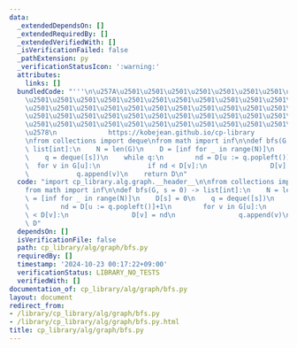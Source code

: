 ```yaml
---
data:
  _extendedDependsOn: []
  _extendedRequiredBy: []
  _extendedVerifiedWith: []
  _isVerificationFailed: false
  _pathExtension: py
  _verificationStatusIcon: ':warning:'
  attributes:
    links: []
  bundledCode: "'''\n\u257A\u2501\u2501\u2501\u2501\u2501\u2501\u2501\u2501\u2501\u2501\
    \u2501\u2501\u2501\u2501\u2501\u2501\u2501\u2501\u2501\u2501\u2501\u2501\u2501\
    \u2501\u2501\u2501\u2501\u2501\u2501\u2501\u2501\u2501\u2501\u2501\u2501\u2501\
    \u2501\u2501\u2501\u2501\u2501\u2501\u2501\u2501\u2501\u2501\u2501\u2501\u2501\
    \u2501\u2501\u2501\u2501\u2501\u2501\u2501\u2501\u2501\u2501\u2501\u2501\u2501\
    \u2578\n             https://kobejean.github.io/cp-library               \n'''\n\
    \nfrom collections import deque\nfrom math import inf\n\ndef bfs(G, s = 0) ->\
    \ list[int]:\n    N = len(G)\n    D = [inf for _ in range(N)]\n    D[s] = 0\n\
    \    q = deque([s])\n    while q:\n        nd = D[u := q.popleft()]+1\n      \
    \  for v in G[u]:\n            if nd < D[v]:\n                D[v] = nd\n    \
    \            q.append(v)\n    return D\n"
  code: "import cp_library.alg.graph.__header__\n\nfrom collections import deque\n\
    from math import inf\n\ndef bfs(G, s = 0) -> list[int]:\n    N = len(G)\n    D\
    \ = [inf for _ in range(N)]\n    D[s] = 0\n    q = deque([s])\n    while q:\n\
    \        nd = D[u := q.popleft()]+1\n        for v in G[u]:\n            if nd\
    \ < D[v]:\n                D[v] = nd\n                q.append(v)\n    return\
    \ D"
  dependsOn: []
  isVerificationFile: false
  path: cp_library/alg/graph/bfs.py
  requiredBy: []
  timestamp: '2024-10-23 00:17:22+09:00'
  verificationStatus: LIBRARY_NO_TESTS
  verifiedWith: []
documentation_of: cp_library/alg/graph/bfs.py
layout: document
redirect_from:
- /library/cp_library/alg/graph/bfs.py
- /library/cp_library/alg/graph/bfs.py.html
title: cp_library/alg/graph/bfs.py
---
```

